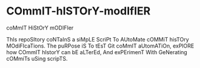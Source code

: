 # COmmIT-hISTOrY-modIfIER
coMmIT HiStOrY mODIFIer

ThIs repoSItory coNTaInS a siMpLE ScriPt To AUtoMate cOMMiT hisTOry MOdiFIcaTions. The puRPose iS To tEsT Git coMmIT aUtomATiOn, exPlORE how COmmIT hIstorY can bE aLTerEd, And exPErimenT With GeNerating cOMmiTs uSing scripTS.
